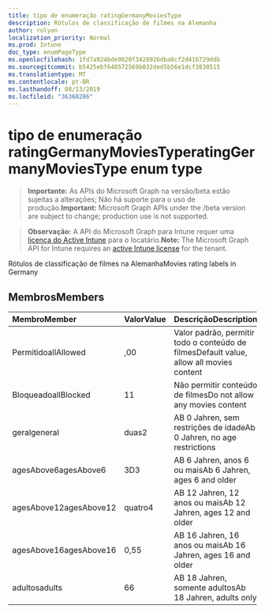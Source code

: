 ```yaml
---
title: tipo de enumeração ratingGermanyMoviesType
description: Rótulos de classificação de filmes na Alemanha
author: rolyon
localization_priority: Normal
ms.prod: Intune
doc_type: enumPageType
ms.openlocfilehash: 1fd7a924bde9820f3420926dba0cf2d416729ddb
ms.sourcegitcommit: b5425ebf648572569b032ded5b56e1dcf3830515
ms.translationtype: MT
ms.contentlocale: pt-BR
ms.lasthandoff: 08/13/2019
ms.locfileid: "36368286"
---
```

# <a name="ratinggermanymoviestype-enum-type"></a><span data-ttu-id="e75c0-103">tipo de enumeração ratingGermanyMoviesType</span><span class="sxs-lookup"><span data-stu-id="e75c0-103">ratingGermanyMoviesType enum type</span></span>

> <span data-ttu-id="e75c0-104">**Importante:** As APIs do Microsoft Graph na versão/beta estão sujeitas a alterações; Não há suporte para o uso de produção.</span><span class="sxs-lookup"><span data-stu-id="e75c0-104">**Important:** Microsoft Graph APIs under the /beta version are subject to change; production use is not supported.</span></span>

> <span data-ttu-id="e75c0-105">**Observação:** A API do Microsoft Graph para Intune requer uma [licença do Active Intune](https://go.microsoft.com/fwlink/?linkid=839381) para o locatário.</span><span class="sxs-lookup"><span data-stu-id="e75c0-105">**Note:** The Microsoft Graph API for Intune requires an [active Intune license](https://go.microsoft.com/fwlink/?linkid=839381) for the tenant.</span></span>

<span data-ttu-id="e75c0-106">Rótulos de classificação de filmes na Alemanha</span><span class="sxs-lookup"><span data-stu-id="e75c0-106">Movies rating labels in Germany</span></span>

## <a name="members"></a><span data-ttu-id="e75c0-107">Membros</span><span class="sxs-lookup"><span data-stu-id="e75c0-107">Members</span></span>
|<span data-ttu-id="e75c0-108">Membro</span><span class="sxs-lookup"><span data-stu-id="e75c0-108">Member</span></span>|<span data-ttu-id="e75c0-109">Valor</span><span class="sxs-lookup"><span data-stu-id="e75c0-109">Value</span></span>|<span data-ttu-id="e75c0-110">Descrição</span><span class="sxs-lookup"><span data-stu-id="e75c0-110">Description</span></span>|
|:---|:---|:---|
|<span data-ttu-id="e75c0-111">Permitido</span><span class="sxs-lookup"><span data-stu-id="e75c0-111">allAllowed</span></span>|<span data-ttu-id="e75c0-112">,0</span><span class="sxs-lookup"><span data-stu-id="e75c0-112">0</span></span>|<span data-ttu-id="e75c0-113">Valor padrão, permitir todo o conteúdo de filmes</span><span class="sxs-lookup"><span data-stu-id="e75c0-113">Default value, allow all movies content</span></span>|
|<span data-ttu-id="e75c0-114">Bloqueado</span><span class="sxs-lookup"><span data-stu-id="e75c0-114">allBlocked</span></span>|<span data-ttu-id="e75c0-115">1</span><span class="sxs-lookup"><span data-stu-id="e75c0-115">1</span></span>|<span data-ttu-id="e75c0-116">Não permitir conteúdo de filmes</span><span class="sxs-lookup"><span data-stu-id="e75c0-116">Do not allow any movies content</span></span>|
|<span data-ttu-id="e75c0-117">geral</span><span class="sxs-lookup"><span data-stu-id="e75c0-117">general</span></span>|<span data-ttu-id="e75c0-118">duas</span><span class="sxs-lookup"><span data-stu-id="e75c0-118">2</span></span>|<span data-ttu-id="e75c0-119">AB 0 Jahren, sem restrições de idade</span><span class="sxs-lookup"><span data-stu-id="e75c0-119">Ab 0 Jahren, no age restrictions</span></span>|
|<span data-ttu-id="e75c0-120">agesAbove6</span><span class="sxs-lookup"><span data-stu-id="e75c0-120">agesAbove6</span></span>|<span data-ttu-id="e75c0-121">3D</span><span class="sxs-lookup"><span data-stu-id="e75c0-121">3</span></span>|<span data-ttu-id="e75c0-122">AB 6 Jahren, anos 6 ou mais</span><span class="sxs-lookup"><span data-stu-id="e75c0-122">Ab 6 Jahren, ages 6 and older</span></span>|
|<span data-ttu-id="e75c0-123">agesAbove12</span><span class="sxs-lookup"><span data-stu-id="e75c0-123">agesAbove12</span></span>|<span data-ttu-id="e75c0-124">quatro</span><span class="sxs-lookup"><span data-stu-id="e75c0-124">4</span></span>|<span data-ttu-id="e75c0-125">AB 12 Jahren, 12 anos ou mais</span><span class="sxs-lookup"><span data-stu-id="e75c0-125">Ab 12 Jahren, ages 12 and older</span></span>|
|<span data-ttu-id="e75c0-126">agesAbove16</span><span class="sxs-lookup"><span data-stu-id="e75c0-126">agesAbove16</span></span>|<span data-ttu-id="e75c0-127">0,5</span><span class="sxs-lookup"><span data-stu-id="e75c0-127">5</span></span>|<span data-ttu-id="e75c0-128">AB 16 Jahren, 16 anos ou mais</span><span class="sxs-lookup"><span data-stu-id="e75c0-128">Ab 16 Jahren, ages 16 and older</span></span>|
|<span data-ttu-id="e75c0-129">adultos</span><span class="sxs-lookup"><span data-stu-id="e75c0-129">adults</span></span>|<span data-ttu-id="e75c0-130">6</span><span class="sxs-lookup"><span data-stu-id="e75c0-130">6</span></span>|<span data-ttu-id="e75c0-131">AB 18 Jahren, somente adultos</span><span class="sxs-lookup"><span data-stu-id="e75c0-131">Ab 18 Jahren, adults only</span></span>|



